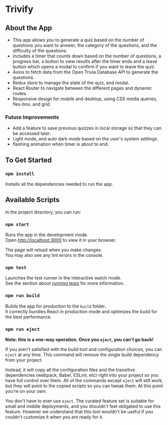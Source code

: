 # Trivify

## About the App

- This app allows you to generate a quiz based on the number of questions you want to answer, the category of the questions, and the difficulty of the questions.
- Includes a timer that counts down based on the number of questions, a progress bar, a button to view results after the timer ends and a leave button which opens a modal to confirm if you want to leave the quiz.
- Axios to fetch data from the Open Trivia Database API to generate the questions.
- Redux store to manage the state of the quiz, and modal.
- React Router to navigate between the different pages and dynamic routes.
- Responsive design for mobile and desktop, using CSS media queries, flex-box, and grid.

### Future Improvements

- Add a feature to save previous quizzes in local storage so that they can be accessed later.
- Light mode, and auto dark mode based on the user's system settings.
- flashing animation when timer is about to end.

## To Get Started

### `npm install`

Installs all the dependencies needed to run the app.

## Available Scripts

In the project directory, you can run:

### `npm start`

Runs the app in the development mode.\
Open [http://localhost:3000](http://localhost:3000) to view it in your browser.

The page will reload when you make changes.\
You may also see any lint errors in the console.

### `npm test`

Launches the test runner in the interactive watch mode.\
See the section about [running tests](https://facebook.github.io/create-react-app/docs/running-tests) for more information.

### `npm run build`

<!-- CI = npm run build -->

Builds the app for production to the `build` folder.\
It correctly bundles React in production mode and optimizes the build for the best performance.

### `npm run eject`

**Note: this is a one-way operation. Once you `eject`, you can't go back!**

If you aren't satisfied with the build tool and configuration choices, you can `eject` at any time. This command will remove the single build dependency from your project.

Instead, it will copy all the configuration files and the transitive dependencies (webpack, Babel, ESLint, etc) right into your project so you have full control over them. All of the commands except `eject` will still work, but they will point to the copied scripts so you can tweak them. At this point you're on your own.

You don't have to ever use `eject`. The curated feature set is suitable for small and middle deployments, and you shouldn't feel obligated to use this feature. However we understand that this tool wouldn't be useful if you couldn't customize it when you are ready for it.
